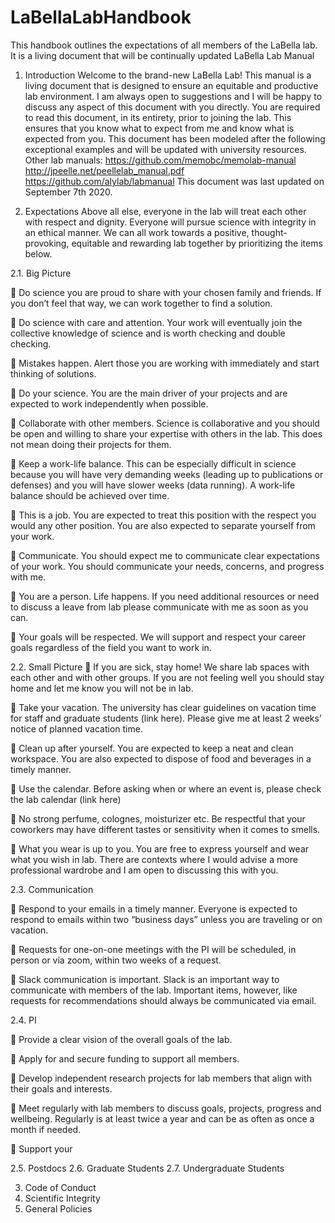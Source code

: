# LaBellaLabHandbook
This handbook outlines the expectations of all members of the LaBella lab. It is a living document that will be continually updated
LaBella Lab Manual 

1.	Introduction
Welcome to the brand-new LaBella Lab! This manual is a living document that is designed to ensure an equitable and productive lab environment. I am always open to suggestions and I will be happy to discuss any aspect of this document with you directly. You are required to read this document, in its entirety, prior to joining the lab. This ensures that you know what to expect from me and know what is expected from you. 
This document has been modeled after the following exceptional examples and will be updated with university resources. Other lab manuals: https://github.com/memobc/memolab-manual http://jpeelle.net/peellelab_manual.pdf https://github.com/alylab/labmanual 
This document was last updated on September 7th 2020.

2.	Expectations 
Above all else, everyone in the lab will treat each other with respect and dignity. Everyone will pursue science with integrity in an ethical manner. We can all work towards a positive, thought-provoking, equitable and rewarding lab together by prioritizing the items below.  

2.1.	 Big Picture

	Do science you are proud to share with your chosen family and friends. If you don’t feel that way, we can work together to find a solution. 

	Do science with care and attention. Your work will eventually join the collective knowledge of science and is worth checking and double checking.

	Mistakes happen. Alert those you are working with immediately and start thinking of solutions. 

	Do your science. You are the main driver of your projects and are expected to work independently when possible. 

	Collaborate with other members. Science is collaborative and you should be open and willing to share your expertise with others in the lab. This does not mean doing their projects for them. 

	Keep a work-life balance. This can be especially difficult in science because you will have very demanding weeks (leading up to publications or defenses) and you will have slower weeks (data running). A work-life balance should be achieved over time. 

	This is a job. You are expected to treat this position with the respect you would any other position. You are also expected to separate yourself from your work. 

	Communicate. You should expect me to communicate clear expectations of your work. You should communicate your needs, concerns, and progress with me. 

	You are a person. Life happens. If you need additional resources or need to discuss a leave from lab please communicate with me as soon as you can.

	Your goals will be respected. We will support and respect your career goals regardless of the field you want to work in. 

2.2.	Small Picture
	If you are sick, stay home! We share lab spaces with each other and with other groups. If you are not feeling well you should stay home and let me know you will not be in lab. 

	Take your vacation. The university has clear guidelines on vacation time for staff and graduate students (link here). Please give me at least 2 weeks’ notice of planned vacation time. 

	Clean up after yourself. You are expected to keep a neat and clean workspace. You are also expected to dispose of food and beverages in a timely manner. 

	Use the calendar. Before asking when or where an event is, please check the lab calendar (link here)

	No strong perfume, colognes, moisturizer etc. Be respectful that your coworkers may have different tastes or sensitivity when it comes to smells. 

	What you wear is up to you. You are free to express yourself and wear what you wish in lab. There are contexts where I would advise a more professional wardrobe and I am open to discussing this with you. 

2.3.	Communication

	Respond to your emails in a timely manner. Everyone is expected to respond to emails within two “business days” unless you are traveling or on vacation. 

	Requests for one-on-one meetings with the PI will be scheduled, in person or via zoom, within two weeks of a request. 

	Slack communication is important. Slack is an important way to communicate with members of the lab. Important items, however, like requests for recommendations should always be communicated via email. 

2.4.	PI

	Provide a clear vision of the overall goals of the lab.

	Apply for and secure funding to support all members.

	Develop independent research projects for lab members that align with their goals and interests. 

	Meet regularly with lab members to discuss goals, projects, progress and wellbeing. Regularly is at least twice a year and can be as often as once a month if needed.

	Support your 

2.5.	Postdocs
2.6.	Graduate Students
2.7.	Undergraduate Students

3.	Code of Conduct
4.	Scientific Integrity 
5.	General Policies

